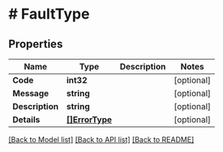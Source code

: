 # # FaultType


## Properties 


Name | Type | Description | Notes
------------ | ------------- | ------------- | -------------
**Code**| **int32** |   | [optional]
**Message**| **string** |   | [optional]
**Description**| **string** |   | [optional]
**Details**| [**[]ErrorType**](ErrorType.md) |   | [optional]


[[Back to Model list]](../../README.md#models) [[Back to API list]](../../README.md#endpoints) [[Back to README]](../../README.md)

